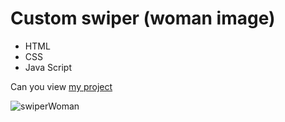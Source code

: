 # Custom swiper (woman image)
- HTML
- CSS
- Java Script

Can you view [my project](https://swiper-woman.vercel.app/)
  
![swiperWoman](https://github.com/PanchenkoNaz/swiperWoman/assets/120579167/b804e32f-692c-48f9-80cc-d0196ebd1058)
